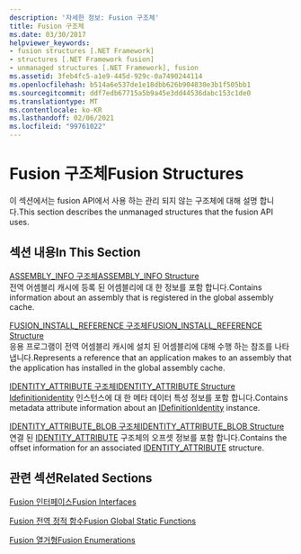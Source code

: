 ```yaml
---
description: '자세한 정보: Fusion 구조체'
title: Fusion 구조체
ms.date: 03/30/2017
helpviewer_keywords:
- fusion structures [.NET Framework]
- structures [.NET Framework fusion]
- unmanaged structures [.NET Framework], fusion
ms.assetid: 3feb4fc5-a1e9-445d-929c-0a7490244114
ms.openlocfilehash: b514a6e537de1e18dbb626b904830e3b1f505bb1
ms.sourcegitcommit: ddf7edb67715a5b9a45e3dd44536dabc153c1de0
ms.translationtype: MT
ms.contentlocale: ko-KR
ms.lasthandoff: 02/06/2021
ms.locfileid: "99761022"
---
```

# <a name="fusion-structures"></a><span data-ttu-id="40480-103">Fusion 구조체</span><span class="sxs-lookup"><span data-stu-id="40480-103">Fusion Structures</span></span>

<span data-ttu-id="40480-104">이 섹션에서는 fusion API에서 사용 하는 관리 되지 않는 구조체에 대해 설명 합니다.</span><span class="sxs-lookup"><span data-stu-id="40480-104">This section describes the unmanaged structures that the fusion API uses.</span></span>  
  
## <a name="in-this-section"></a><span data-ttu-id="40480-105">섹션 내용</span><span class="sxs-lookup"><span data-stu-id="40480-105">In This Section</span></span>  

 [<span data-ttu-id="40480-106">ASSEMBLY_INFO 구조체</span><span class="sxs-lookup"><span data-stu-id="40480-106">ASSEMBLY_INFO Structure</span></span>](assembly-info-structure.md)  
 <span data-ttu-id="40480-107">전역 어셈블리 캐시에 등록 된 어셈블리에 대 한 정보를 포함 합니다.</span><span class="sxs-lookup"><span data-stu-id="40480-107">Contains information about an assembly that is registered in the global assembly cache.</span></span>  
  
 [<span data-ttu-id="40480-108">FUSION_INSTALL_REFERENCE 구조체</span><span class="sxs-lookup"><span data-stu-id="40480-108">FUSION_INSTALL_REFERENCE Structure</span></span>](fusion-install-reference-structure.md)  
 <span data-ttu-id="40480-109">응용 프로그램이 전역 어셈블리 캐시에 설치 된 어셈블리에 대해 수행 하는 참조를 나타냅니다.</span><span class="sxs-lookup"><span data-stu-id="40480-109">Represents a reference that an application makes to an assembly that the application has installed in the global assembly cache.</span></span>  
  
 [<span data-ttu-id="40480-110">IDENTITY_ATTRIBUTE 구조체</span><span class="sxs-lookup"><span data-stu-id="40480-110">IDENTITY_ATTRIBUTE Structure</span></span>](identity-attribute-structure.md)  
 <span data-ttu-id="40480-111">[Idefinitionidentity](idefinitionidentity-interface.md) 인스턴스에 대 한 메타 데이터 특성 정보를 포함 합니다.</span><span class="sxs-lookup"><span data-stu-id="40480-111">Contains metadata attribute information about an [IDefinitionIdentity](idefinitionidentity-interface.md) instance.</span></span>  
  
 [<span data-ttu-id="40480-112">IDENTITY_ATTRIBUTE_BLOB 구조체</span><span class="sxs-lookup"><span data-stu-id="40480-112">IDENTITY_ATTRIBUTE_BLOB Structure</span></span>](identity-attribute-blob-structure.md)  
 <span data-ttu-id="40480-113">연결 된 [IDENTITY_ATTRIBUTE](identity-attribute-structure.md) 구조체의 오프셋 정보를 포함 합니다.</span><span class="sxs-lookup"><span data-stu-id="40480-113">Contains the offset information for an associated [IDENTITY_ATTRIBUTE](identity-attribute-structure.md) structure.</span></span>  
  
## <a name="related-sections"></a><span data-ttu-id="40480-114">관련 섹션</span><span class="sxs-lookup"><span data-stu-id="40480-114">Related Sections</span></span>  

 [<span data-ttu-id="40480-115">Fusion 인터페이스</span><span class="sxs-lookup"><span data-stu-id="40480-115">Fusion Interfaces</span></span>](fusion-interfaces.md)  
  
 [<span data-ttu-id="40480-116">Fusion 전역 정적 함수</span><span class="sxs-lookup"><span data-stu-id="40480-116">Fusion Global Static Functions</span></span>](fusion-global-static-functions.md)  
  
 [<span data-ttu-id="40480-117">Fusion 열거형</span><span class="sxs-lookup"><span data-stu-id="40480-117">Fusion Enumerations</span></span>](fusion-enumerations.md)

